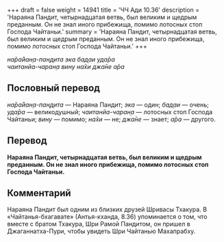 +++
draft = false
weight = 14941
title = 'ЧЧ Ади 10.36'
description = 'Нараяна Пандит, четырнадцатая ветвь, был великим и щедрым преданным. Он не знал иного прибежища, помимо лотосных стоп Господа Чайтаньи.'
summary = 'Нараяна Пандит, четырнадцатая ветвь, был великим и щедрым преданным. Он не знал иного прибежища, помимо лотосных стоп Господа Чайтаньи.'
+++

_на̄ра̄йан̣а-пан̣д̣ита эка бад̣аи уда̄ра  
чаитанйа-чаран̣а вину на̄хи джа̄не а̄ра_

## Пословный перевод

_на̄ра̄йан̣а_\-_пан̣д̣ита_ — Нараяна Пандит; _эка_ — один; _бад̣аи_ — очень; _уда̄ра_ — великодушный; _чаитанйа_\-_чаран̣а_ — лотосных стоп Господа Чайтаньи; _вину_ — помимо; _на̄хи_ — не; _джа̄не_ — знает; _а̄ра_ — другого.

## Перевод

**Нараяна Пандит, четырнадцатая ветвь, был великим и щедрым преданным. Он не знал иного прибежища, помимо лотосных стоп Господа Чайтаньи.**

## Комментарий

Нараяна Пандит был одним из близких друзей Шривасы Тхакура. В «Чайтанья-бхагавате» (Антья-кханда, 8.36) упоминается о том, что вместе с братом Тхакура, Шри Рамой Пандитом, он пришел в Джаганнатха-Пури, чтобы увидеть Шри Чайтанью Махапрабху.
